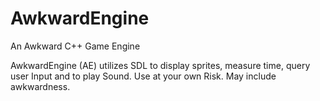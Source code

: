 # AwkwardEngine
An Awkward C++ Game Engine

AwkwardEngine (AE) utilizes SDL to display sprites, measure time, query user Input and to play Sound. Use at your own Risk. May include awkwardness.
